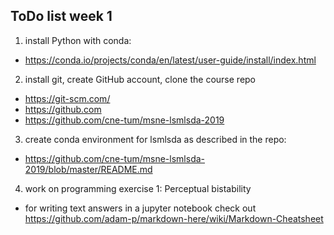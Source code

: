 ## ToDo list week 1

1) install Python with conda:
  - https://conda.io/projects/conda/en/latest/user-guide/install/index.html
2) install git, create GitHub account, clone the course repo
  - https://git-scm.com/
  - https://github.com
  - https://github.com/cne-tum/msne-lsmlsda-2019
3) create conda environment for lsmlsda as described in the repo: 
  - https://github.com/cne-tum/msne-lsmlsda-2019/blob/master/README.md
4) work on programming exercise 1: Perceptual bistability
  - for writing text answers in a jupyter notebook check out https://github.com/adam-p/markdown-here/wiki/Markdown-Cheatsheet
